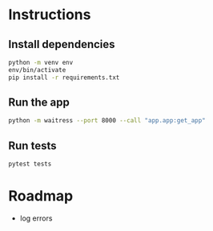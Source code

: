 # Instructions

## Install dependencies
```bash
python -m venv env
env/bin/activate
pip install -r requirements.txt
```

## Run the app
```bash
python -m waitress --port 8000 --call "app.app:get_app"
```

## Run tests
```bash
pytest tests
```

# Roadmap
- log errors
